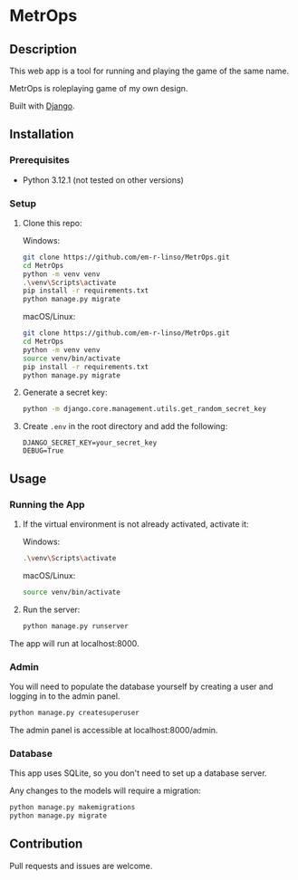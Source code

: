# MetrOps

## Description

This web app is a tool for running and playing the game of the same name.

MetrOps is roleplaying game of my own design.

Built with [Django](https://www.djangoproject.com/).

## Installation

### Prerequisites

- Python 3.12.1 (not tested on other versions)

### Setup

1. Clone this repo:

    Windows:

    ```bash
    git clone https://github.com/em-r-linso/MetrOps.git
    cd MetrOps
    python -m venv venv
    .\venv\Scripts\activate
    pip install -r requirements.txt
    python manage.py migrate
    ```

    macOS/Linux:

    ```bash
    git clone https://github.com/em-r-linso/MetrOps.git
    cd MetrOps
    python -m venv venv
    source venv/bin/activate
    pip install -r requirements.txt
    python manage.py migrate
    ```

2. Generate a secret key:

    ```bash
    python -m django.core.management.utils.get_random_secret_key
    ```

3. Create `.env` in the root directory and add the following:

    ```plaintext
    DJANGO_SECRET_KEY=your_secret_key
    DEBUG=True
    ```

## Usage

### Running the App

1. If the virtual environment is not already activated, activate it:

    Windows:

    ```bash
    .\venv\Scripts\activate
    ```

    macOS/Linux:

    ```bash
    source venv/bin/activate
    ```

2. Run the server:

    ```bash
    python manage.py runserver
    ```

The app will run at localhost:8000.

### Admin

You will need to populate the database yourself by creating a user and logging in to the admin panel.

```bash
python manage.py createsuperuser
```

The admin panel is accessible at localhost:8000/admin.

### Database

This app uses SQLite, so you don't need to set up a database server.

Any changes to the models will require a migration:

```bash
python manage.py makemigrations
python manage.py migrate
```

## Contribution

Pull requests and issues are welcome.
